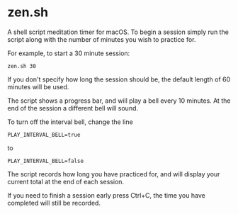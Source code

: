 # zen.sh
A shell script meditation timer for macOS. To begin a session simply run the script along with the number of minutes you wish to practice for.

For example, to start a 30 minute session:

    zen.sh 30

If you don't specify how long the session should be, the default length of 60 minutes will be used.

The script shows a progress bar, and will play a bell every 10 minutes. At the end of the session a different bell will sound.

To turn off the interval bell, change the line

    PLAY_INTERVAL_BELL=true
to

    PLAY_INTERVAL_BELL=false

The script records how long you have practiced for, and will display your current total at the end of each session.

If you need to finish a session early press Ctrl+C, the time you have completed will still be recorded.